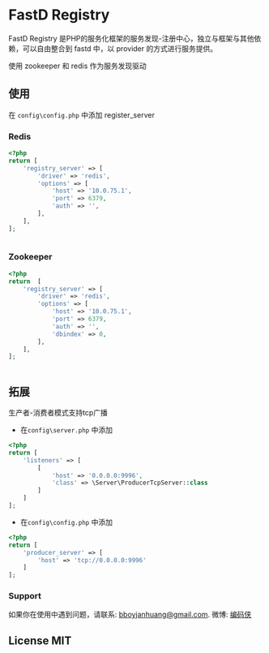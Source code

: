 # FastD Registry

FastD Registry 是PHP的服务化框架的服务发现-注册中心，独立与框架与其他依赖，可以自由整合到 fastd 中，以 provider 的方式进行服务提供。

使用 zookeeper 和 redis 作为服务发现驱动

## 使用

在 `config\config.php` 中添加 register_server

### Redis
```php
<?php
return [
    'registry_server' => [
        'driver' => 'redis',
        'options' => [
            'host' => '10.0.75.1',
            'port' => 6379,
            'auth' => '',   
        ],
    ],
];
    
```

### Zookeeper
```php
<?php
return  [
    'registry_server' => [
        'driver' => 'redis',
        'options' => [
            'host' => '10.0.75.1',
            'port' => 6379,
            'auth' => '',   
            'dbindex' => 0,   
        ],
    ],
];
    
```
## 拓展

生产者-消费者模式支持tcp广播

* 在`config\server.php` 中添加

```php
<?php
return [
    'listeners' => [
        [
            'host' => '0.0.0.0:9996',
            'class' => \Server\ProducerTcpServer::class
        ]
    ]
];
```

* 在`config\config.php` 中添加

```php
<?php
return [
    'producer_server' => [
        'host' => 'tcp://0.0.0.0:9996'
    ]
];
 ```


### Support

如果你在使用中遇到问题，请联系: [bboyjanhuang@gmail.com](mailto:bboyjanhuang@gmail.com). 微博: [编码侠](http://weibo.com/ecbboyjan)

## License MIT
